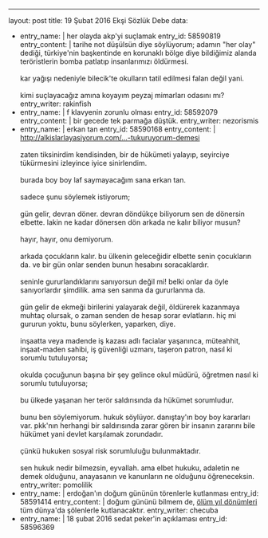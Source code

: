 ---
layout: post
title: 19 Şubat 2016 Ekşi Sözlük Debe
data:
- entry_name: |
    her olayda akp'yi suçlamak
  entry_id: 58590819
  entry_content: |
    tarihe not düşülsün diye söylüyorum; adamın "her olay" dediği, türkiye'nin başkentinde en korunaklı bölge diye bildiğimiz alanda teröristlerin bomba patlatıp insanlarımızı öldürmesi. <br/><br/>kar yağışı nedeniyle bilecik'te okulların tatil edilmesi falan değil yani.<br/><br/>kimi suçlayacağız amına koyayım peyzaj mimarları odasını mı?
  entry_writer: rakinfish
- entry_name: |
    f klavyenin zorunlu olması
  entry_id: 58592079
  entry_content: |
    bir gecede tek parmağa düştük.
  entry_writer: nezorismis
- entry_name: |
    erkan tan
  entry_id: 58590168
  entry_content: |
    <a rel="nofollow" class="url" target="_blank" href="http://alkislarlayasiyorum.com/icerik/294137/haber-sunucusunun-izleyicisine-suratina-tukuruyorum-demesi" title="http://alkislarlayasiyorum.com/icerik/294137/haber-sunucusunun-izleyicisine-suratina-tukuruyorum-demesi">http://alkislarlayasiyorum.com/…-tukuruyorum-demesi</a><br/><br/>zaten tiksinirdim kendisinden, bir de hükümeti yalayıp, seyirciye tükürmesini izleyince iyice sinirlendim. <br/><br/>burada boy boy laf saymayacağım sana erkan tan. <br/><br/>sadece şunu söylemek istiyorum; <br/><br/>gün gelir, devran döner. devran döndükçe biliyorum sen de dönersin elbette. lakin ne kadar dönersen dön arkada ne kalır biliyor musun?<br/><br/>hayır, hayır, onu demiyorum. <br/><br/>arkada çocukların kalır. bu ülkenin geleceğidir elbette senin çocukların da. ve bir gün onlar senden bunun hesabını soracaklardır. <br/><br/>seninle gururlandıklarını sanıyorsun değil mi! belki onlar da öyle sanıyorlardır şimdilik. ama sen sanma da gururlanma da. <br/><br/>gün gelir de ekmeği birilerini yalayarak değil, öldürerek kazanmaya muhtaç olursak, o zaman senden de hesap sorar evlatların. hiç mi gururun yoktu, bunu söylerken, yaparken, diye.<br/><br/>inşaatta veya madende iş kazası adlı facialar yaşanınca, müteahhit, inşaat-maden sahibi, iş güvenliği uzmanı, taşeron patron, nasıl ki sorumlu tutuluyorsa;<br/><br/>okulda çocuğunun başına bir şey gelince okul müdürü, öğretmen nasıl ki sorumlu tutuluyorsa;<br/><br/>bu ülkede yaşanan her terör saldırısında da hükümet sorumludur. <br/><br/>bunu ben söylemiyorum. hukuk söylüyor. danıştay'ın boy boy kararları var. pkk'nın herhangi bir saldırısında zarar gören bir insanın zararını bile hükümet yani devlet karşılamak zorundadır. <br/><br/>çünkü hukuken sosyal risk sorumluluğu bulunmaktadır. <br/><br/>sen hukuk nedir bilmezsin, eyvallah. ama elbet hukuku, adaletin ne demek olduğunu, anayasanın ve kanunların ne olduğunu öğreneceksin.
  entry_writer: pomolilik
- entry_name: |
    erdoğan'ın doğum gününün törenlerle kutlanması
  entry_id: 58591414
  entry_content: |
    doğum gününü bilmem de, <a class="b" href="/?q=%c3%b6l%c3%bcm+y%c4%b1l+d%c3%b6n%c3%bcmleri">ölüm yıl dönümleri</a> tüm dünya'da şölenlerle kutlanacaktır.
  entry_writer: checuba
- entry_name: |
    18 şubat 2016 sedat peker'in açıklaması
  entry_id: 58596369
